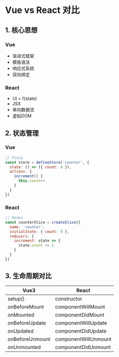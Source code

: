 # Vue vs React 对比

## 1. 核心思想

### Vue
- 渐进式框架
- 模板语法
- 响应式系统
- 双向绑定

### React
- UI = f(state)
- JSX
- 单向数据流
- 虚拟DOM

## 2. 状态管理

### Vue
```js
// Pinia
const store = defineStore('counter', {
  state: () => ({ count: 0 }),
  actions: {
    increment() {
      this.count++
    }
  }
})
```

### React
```js
// Redux
const counterSlice = createSlice({
  name: 'counter',
  initialState: { count: 0 },
  reducers: {
    increment: state => {
      state.count += 1
    }
  }
})
```

## 3. 生命周期对比

| Vue3 | React |
|------|--------|
| setup() | constructor |
| onBeforeMount | componentWillMount |
| onMounted | componentDidMount |
| onBeforeUpdate | componentWillUpdate |
| onUpdated | componentDidUpdate |
| onBeforeUnmount | componentWillUnmount |
| onUnmounted | componentDidUnmount | 